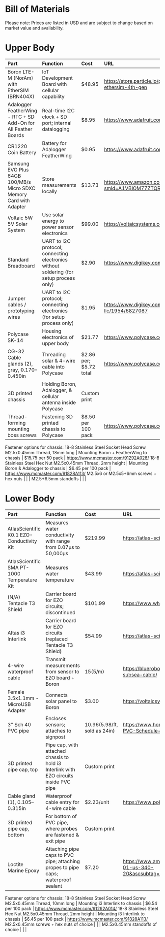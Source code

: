 # Bill of Materials
Please note: Prices are listed in USD and are subject to change based on market value and availability.

# Upper Body
Part | Function | Cost | URL
| :---------------- | :------ | :---- | :---- |
Boron LTE-M (NorAm) with EtherSIM (BRN404X) | IoT Development Board with cellular capability | $48.95 | https://store.particle.io/products/boron-lte-cat-m1-noram-with-ethersim-4th-gen
Adalogger FeatherWing - RTC + SD Add-On for All Feather Boards | Real-time I2C clock + SD port; internal datalogging | $8.95 | https://www.adafruit.com/product/2922
CR1220 Coin Battery | Battery for Adalogger FeatherWing | $0.95 |  https://www.adafruit.com/product/380
Samsung EVO Plus 64GB 100/MB/s Micro SDXC Memory Card with Adapter | Store measurements locally | $13.73 | https://www.amazon.com/gp/product/B07349L1WS/ref=sw_img_1?smid=A1VBIOM77ZTQRM&psc=1
Voltaic 5W 5V Solar System | Use solar energy to power sensor electronics | $99.00 |  https://voltaicsystems.com/5-watt-5-volt-35wh-solar-system/
Standard Breadboard | UART to I2C protocol; connecting electronics without soldering (for setup process only) | $2.90 | https://www.digikey.com/en/products/detail/dfrobot/FIT0096/7597069
Jumper cables / prototyping wires | UART to I2C protocol; connecting electronics (for setup process only) | $1.95 | https://www.digikey.com/en/products/detail/adafruit-industries-llc/1954/6827087
Polycase SK-14 | Housing electronics of upper body | $21.77 | https://www.polycase.com/sk-14
CG-32 Cable glands (2), gray, 0.170–0.450in | Threading solar & 4-wire cable into Polycase | $2.86 per; $5.72 total | https://www.polycase.com/cg3-cable-glands#CG-32
3D printed chassis | Holding Boron, Adalogger, & cellular antenna inside Polycase | Custom print | 
Thread-forming mounting boss screws | Fastening 3D printed chassis to Polycase | $8.50 per 100 pack | https://www.polycase.com/screws-022-100

Fastener options for chassis:
18-8 Stainless Steel Socket Head Screw M2.5x0.45mm Thread, 18mm long | Mounting Boron + FeatherWing to chassis | $15.75 per 50 pack | https://www.mcmaster.com/91292A028/
18-8 Stainless Steel Hex Nut M2.5x0.45mm Thread, 2mm height | Mounting Boron & Adalogger to chassis | $6.45 per 100 pack | https://www.mcmaster.com/91828A113/
M2.5x6 or M2.5x5+6mm screws + hex nuts | | | 
M2.5+6.5mm standoffs | | | 



# Lower Body
Part | Function | Cost | URL
| :---------------- | :------ | :---- | :---- |
AtlasScientific K0.1 EZO-Conductivity Kit | Measures water conductivity with range from 0.07µs to 50,000µs | $219.99 | https://atlas-scientific.com/kits/conductivity-k-0-1-kit/
AtlasScientific SMA PT-1000 Temperature Kit | Measures water temperature | $43.99 | https://atlas-scientific.com/kits/sma-temperature-kit/
(N/A) Tentacle T3 Shield | Carrier board for EZO circuits; discontinued | $101.99 | https://www.whiteboxes.ch/docs/tentacle/t3/#/
Altas i3 Interlink | Carrier board for EZO circuits (replaced Tentacle T3 Shield) | $54.99 | https://atlas-scientific.com/electrical-isolation/i3-interlink/
4-wire waterproof cable | Transmit measurements from sensor to EZO board + Boron | $15 ($5/m) | https://bluerobotics.com/store/cables-connectors/pur-subsea-cable/
Female 3.5x1.1mm - MicroUSB Adapter | Connects solar panel to Boron | $3.00 | https://voltaicsystems.com/A101
3" Sch 40 PVC pipe | Encloses sensors; attaches to signpost | $10.96 ($5.98/ft, sold as 24in) | https://www.homedepot.com/p/IPEX-3-in-x-24-in-Rigid-PVC-Schedule-40-Pipe-2203/205706641
3D printed pipe cap, top | Pipe cap, with attached chassis to hold i3 Interlink with EZO circuits inside PVC pipe | Custom print | 
Cable gland (1), 0.105–0.315in | Waterproof cable entry for 4-wire cable | $2.23/unit | https://www.polycase.com/cg3-cable-glands#CG-31
3D printed pipe cap, bottom | For bottom of PVC pipe, where probes are fastened & exit pipe | Custom print |
Loctite Marine Epoxy | Attaching pipe caps to PVC pipe; attaching propes to pipe caps; waterproof sealant | $7.20 | https://www.amazon.com/dp/B00KH62K50?tag=psuni-01-us-340-20&ascsubtag=wtbs_6792893518cb9545d7275495&th=1

Fastener options for chassis:
18-8 Stainless Steel Socket Head Screw M2.5x0.45mm Thread, 10mm long | Mounting i3 Interlink to chassis | $6.54 per 100 pack | https://www.mcmaster.com/91292A014/
18-8 Stainless Steel Hex Nut M2.5x0.45mm Thread, 2mm height | Mounting i3 Interlink to chassis | $6.45 per 100 pack | https://www.mcmaster.com/91828A113/
M2.5x0.45mm screws + hex nuts of choice | | |
M2.5x0.45mm standoffs of choice | | |